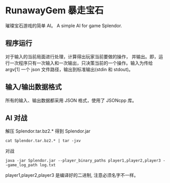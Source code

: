 # RunawayGem 暴走宝石

璀璨宝石游戏的简单 AI。
A simple AI for game Splendor.

## 程序运行
对于输入的当前局面进行处理，计算得出玩家当前要做的操作， 并输出。即，运行一次程序只有一次输入和一次输出，只决策当前的一个操作。输入为传给 argv[1] 一个 json 文件路径，输出到标准输出(stdin 和 stdout)。

## 输入/输出数据格式
所有的输入、输出数据都采用 JSON 格式，使用了 JSONcpp 库。

## AI 对战


解压 Splendor.tar.bz2.\* 得到 Splendor.jar

```shell
cat Splendor.tar.bz2.* | tar -jxv
```

对战

```shell
java -jar Splendor.jar --player_binary_paths player1,player2,player3 --game_log_path log.txt
```

player1,player2,player3 是编译好的二进制, 注意必须名字不一样。
